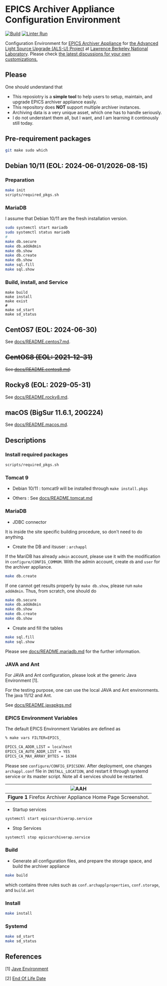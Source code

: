 # EPICS Archiver Appliance Configuration Environment
[![Build](https://github.com/jeonghanlee/epicsarchiverap-env/actions/workflows/build.yml/badge.svg)](https://github.com/jeonghanlee/epicsarchiverap-env/actions/workflows/build.yml)
[![Linter Run](https://github.com/jeonghanlee/epicsarchiverap-env/actions/workflows/linter.yml/badge.svg)](https://github.com/jeonghanlee/epicsarchiverap-env/actions/workflows/linter.yml)

Configuration Environment for [EPICS Archiver Appliance](https://github.com/slacmshankar/epicsarchiverap) for [the Advanced Light Source Upgrade (ALS-U) Project](https://als.lbl.gov/als-u/overview/) at [Lawrence Berkeley National Laboratory](https://lbl.gov). Please check [the latest discussions for your own customizations.](https://github.com/jeonghanlee/epicsarchiverap-env/discussions/14)

## Please

One should understand that 
- This reposiotry is a **simple tool** to help users to setup, maintain, and upgrade EPICS archiver appliance easily.
- This repository does **NOT** support multiple archiver instances.
- Archiving data is a very unique asset, which one has to handle seriously. 
- I do not understant them all, but I want, and I am learning it continously still today.

## Pre-requirement packages

```bash
git make sudo which
```

## Debian 10/11 (EOL: 2024-06-01/2026-08-15)

### Preparation

```bash
make init
scripts/required_pkgs.sh
```

### MariaDB

I assume that Debian 10/11 are the fresh installation version.

```bash
sudo systemctl start mariadb
sudo systemctl status mariadb
#
make db.secure
make db.addAdmin
make db.show
make db.create
make db.show
make sql.fill
make sql.show
```

### Build, install, and Service

```
make build
make install
make exist
#
make sd_start
make sd_status
```

## CentOS7 (EOL: 2024-06-30)

See [docs/README.centos7.md](docs/README.centos7.md).

## ~~CentOS8 (EOL: 2021-12-31)~~

~~See [docs/README.centos8.md](docs/README.centos8.md).~~

## Rocky8 (EOL: 2029-05-31)

See [docs/README.rocky8.md](docs/README.rocky8.md).

## macOS (BigSur 11.6.1, 20G224)

See [docs/README.macos.md](docs/README.macos.md).

## Descriptions

### Install required packages

```bash
scripts/required_pkgs.sh
```

### Tomcat 9

* Debian 10/11 : tomcat9 will be installed through `make install.pkgs`

* Others : See  [docs/README.tomcat.md](docs/README.tomcat.md)

### MariaDB

* JDBC connector

It is inside the site specific building procedure, so don't need to do anything.

* Create the DB and itsuser : `archappl`

If the MariDB has already `admin` account, please use it with the modification in `configure/CONFIG_COMMOM`.
With the admin account, create `db` and `user` for the archiver appliance.

```bash
make db.create
```

If one cannot get results properly by `make db.show`, please run `make addAdmin`. Thus, from scratch, one should do

```bash
make db.secure
make db.addAdmin
make db.show
make db.create
make db.show
```

* Create and fill the tables

```bash
make sql.fill
make sql.show
```

Please see [docs/README.mariadb.md](docs/README.mariadb.md) for the further information.

### JAVA and Ant

For JAVA and Ant configuration, please look at the generic Java Environment [1].

For the testing purpose, one can use the local JAVA and Ant environments. The java 11/12 and Ant.

See [docs/README.javapkgs.md](docs/README.javapkgs.md)

### EPICS Environment Variables

The default EPICS Environment Variables are defined as

```bash
% make vars FILTER=EPICS_

EPICS_CA_ADDR_LIST = localhost
EPICS_CA_AUTO_ADDR_LIST = YES
EPICS_CA_MAX_ARRAY_BYTES = 16384
```

Please see `configure/CONFIG_EPICSENV`. After deployment, one changes `archappl.conf` file in `INSTALL_LOCATION`, and restart it through systemd service or its master script. Note all 4 services should be restarted.


|![AAH](docs/images/home.png)|
| :---: |
|**Figure 1** Firefox Archiver Appliance Home Page Screenshot.|

* Startup services

```bash
systemctl start epicsarchiverap.service
```

* Stop Services

```bash
systemctl stop epicsarchiverap.service
```

### Build

* Generate all configuration files, and prepare the storage space, and build the archiver appliance

```bash
make build
```

which contains three rules such as `conf.archapplproperties`, `conf.storage`, and `build.ant`

### Install

```bash
make install
```

### Systemd

```bash
make sd_start
make sd_status
```

## References

[1] [Jave Environment](https://github.com/jeonghanlee/java-env)

[2] [End Of Life Date](https://endoflife.date)
